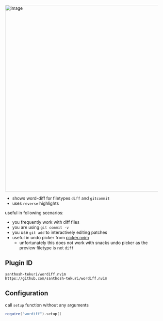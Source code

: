 <img width="2456" height="616" alt="image" src="https://github.com/user-attachments/assets/93fbd100-b416-4363-8277-22aa85d3b366" />


- shows word-diff for filetypes `diff` and `gitcommit`
- uses `reverse` highlights

useful in following scenarios:
- you frequently work with diff files
- you are using `git commit -v`
- you use `git add` to interactively editing patches
- useful in undo picker from [picker.nvim](https://github.com/santhosh-tekuri/picker.nvim)
  - unfortunately this does not work with snacks undo picker as the preview filetype is not `diff`

## Plugin ID

```text
santhosh-tekuri/wordiff.nvim
https://github.com/santhosh-tekuri/wordiff.nvim
```

## Configuration

call `setup` function without any arguments

```lua
require("wordiff").setup()
```
